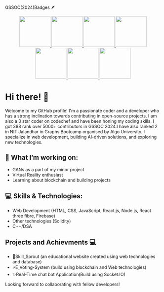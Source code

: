  GSSOC(2024)Badges 🪶 
 
<div style='display:flex; align-items:center; gap: 10px;' align='center'>
  <a href="https://gssoc.girlscript.tech/leaderboard">
<img src="https://raw.githubusercontent.com/GSSoC24/Postman-Challenge/main/docs/assets/Postman%20White.png" width="100px" height="100px" />
<img src="https://raw.githubusercontent.com/GSSoC24/Hack-Web3Conf/refs/heads/main/assets/Hack-Web3Conf%202024%20Badge%20(2).png" width="100px" height="100px" />
  <img src="https://raw.githubusercontent.com/GSSoC24/Postman-Challenge/main/docs/assets/1.png" width="100px" height="100px" />
  <img src="https://raw.githubusercontent.com/GSSoC24/Postman-Challenge/main/docs/assets/2.png" width="100px" height="100px" />
  <img src="https://raw.githubusercontent.com/GSSoC24/Postman-Challenge/main/docs/assets/3.png" width="100px" height="100px" />
  <img src="https://raw.githubusercontent.com/GSSoC24/Postman-Challenge/main/docs/assets/4.png" width="100px" height="100px" />
  <img src="https://raw.githubusercontent.com/GSSoC24/Postman-Challenge/main/docs/assets/5.png" width="100px" height="100px" />

 
</a>
</div>

# Hi there! 👋

Welcome to my GitHub profile! I'm a passionate coder and a developer who has a strong inclination towards contributing in open-source projects. I am also a 3 star coder on codechef and have been honing my coding skills. I got 388 rank over 5000+ contributors in GSSOC 2024.I have also ranked 2 in NIT Jalandhar in Graphs Bootcamp organised by Algo University. I specialize in web development, building AI-driven solutions, and exploring new technologies. 

## 🚀 What I’m working on:
- GANs as a part of my minor project
- Virtual Reality enthusiast
- Learning about blockchain and building projects

## 💻 Skills & Technologies:
- Web Development (HTML, CSS, JavaScript, React js, Node js, React three fibre, Firebase)
- Other technologies (Solidity)
- C++/DSA

## Projects and Achievments 💻
- 🌱Skill_Sprout (an educational website created using web technologies and database)
- ⚡E_Voting-System (build using blockchain and Web technologies)
- ✨Real-Time chat bot Application(Build using Socket.IO)

Looking forward to collaborating with fellow developers!




  	


<!--   <a href="https://gssoc.girlscript.tech/leaderboard"> -->
<!-- <img src="https://raw.githubusercontent.com/GSSoC24/Postman-Challenge/main/docs/assets/Postman%20White.png" width="100px" height="100px" /> -->
<!--   <img src="https://raw.githubusercontent.com/GSSoC24/Postman-Challenge/main/docs/assets/1.png" width="100px" height="100px" /> -->
<!--   <img src="https://raw.githubusercontent.com/GSSoC24/Postman-Challenge/main/docs/assets/2.png" width="100px" height="100px" /> -->
<!--   <img src="https://raw.githubusercontent.com/GSSoC24/Postman-Challenge/main/docs/assets/3.png" width="100px" height="100px" /> -->
<!--   <img src="https://raw.githubusercontent.com/GSSoC24/Postman-Challenge/main/docs/assets/4.png" width="100px" height="100px" /> -->
<!--   <img src="https://raw.githubusercontent.com/GSSoC24/Postman-Challenge/main/docs/assets/5.png" width="100px" height="100px" /> -->
<!--   <img src="https://raw.githubusercontent.com/GSSoC24/Postman-Challenge/main/docs/assets/6.png" width="105px" height="105px" />
  <img src="https://raw.githubusercontent.com/GSSoC24/Postman-Challenge/main/docs/assets/7.png" width="100px" height="100px" /> -->
<!--   <img src="https://raw.githubusercontent.com/GSSoC24/Postman-Challenge/main/docs/assets/8.png" width="100px" height="100px" />
  <img src="https://raw.githubusercontent.com/GSSoC24/Contributor/refs/heads/main/assets/Code%20Luminary.png" width="105px" height="105px" />
  <img src="https://raw.githubusercontent.com/GSSoC24/Contributor/refs/heads/main/assets/Git%20Explorer.png" width="100px" height="100px" />
  <img src="https://raw.githubusercontent.com/GSSoC24/Contributor/refs/heads/main/assets/Pull%20Expert.png" width="100px" height="100px" /></a> -->



<!--
**piyahub/piyahub** is a ✨ _special_ ✨ repository because its `README.md` (this file) appears on your GitHub profile.

Here are some ideas to get you started:

- 🔭 I’m currently working on ...
- 🌱 I’m currently learning ...
- 👯 I’m looking to collaborate on ...
- 🤔 I’m looking for help with ...
- 💬 Ask me about ...
- 📫 How to reach me: ...
- 😄 Pronouns: ...
- ⚡ Fun fact: ...
-->
